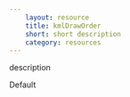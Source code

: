 ```yaml
---
    layout: resource
    title: kmlDrawOrder
    short: short description
    category: resources
---
```


description

Default

